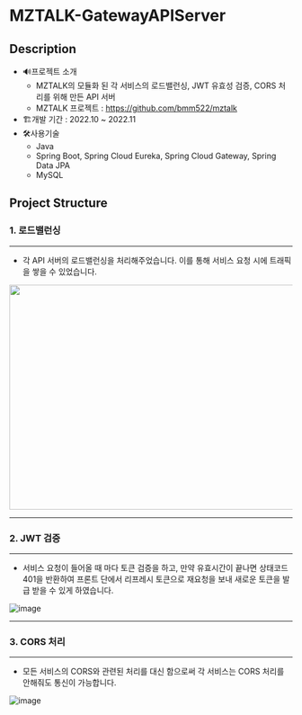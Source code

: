 # MZTALK-GatewayAPIServer

## Description
- 🔊프로젝트 소개
  - MZTALK의 모듈화 된 각 서비스의 로드밸런싱, JWT 유효성 검증, CORS 처리를 위해 만든 API 서버
  - MZTALK 프로젝트 : https://github.com/bmm522/mztalk
- 🏗️개발 기간 : 2022.10 ~ 2022.11
- 🛠️사용기술
   - Java
   - Spring Boot, Spring Cloud Eureka, Spring Cloud Gateway, Spring Data JPA
   - MySQL

## Project Structure


### 1. 로드밸런싱

---

  - 각 API 서버의 로드밸런싱을 처리해주었습니다. 이를 통해 서비스 요청 시에 트래픽을 쌓을 수 있었습니다.

  <img src="https://user-images.githubusercontent.com/102157839/218318820-dfcb0fc7-ede4-4c03-8e3f-7106c04e5f74.png" width="730" height="400">
  
---

### 2. JWT 검증

---

  - 서비스 요청이 들어올 때 마다 토큰 검증을 하고, 만약 유효시간이 끝나면 상태코드 401을 반환하여 프론트 단에서 리프레시 토큰으로 재요청을 보내 새로운 토큰을 발급 받을 수 있게 하였습니다.

 ![image](https://user-images.githubusercontent.com/102157839/218319193-c6535ed3-dd9e-48c9-be0c-1a03909807be.png)

---

### 3. CORS 처리

---

  - 모든 서비스의 CORS와 관련된 처리를 대신 함으로써 각 서비스는 CORS 처리를 안해줘도 통신이 가능합니다.
  
  ![image](https://user-images.githubusercontent.com/102157839/218319145-795d219b-21fb-4ad1-9803-56cc0ce94e3e.png)


